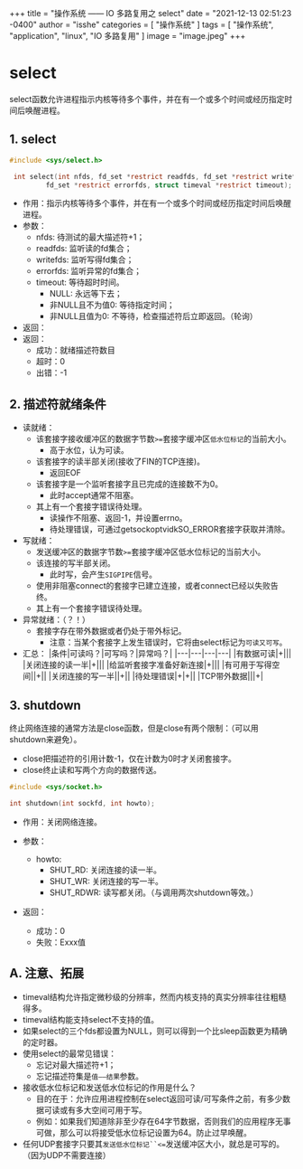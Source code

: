 +++
title = "操作系统 —— IO 多路复用之 select"
date = "2021-12-13 02:51:23 -0400"
author = "isshe"
categories = [ "操作系统" ]
tags = [ "操作系统", "application", "linux", "IO 多路复用" ]
image = "image.jpeg"
+++


# select
select函数允许进程指示内核等待多个事件，并在有一个或多个时间或经历指定时间后唤醒进程。

## 1. select
```c
#include <sys/select.h>

 int select(int nfds, fd_set *restrict readfds, fd_set *restrict writefds,
         fd_set *restrict errorfds, struct timeval *restrict timeout);
```
* 作用：指示内核等待多个事件，并在有一个或多个时间或经历指定时间后唤醒进程。
* 参数：
    * nfds: 待测试的最大描述符+1；
    * readfds: 监听读的fd集合；
    * writefds: 监听写得fd集合；
    * errorfds: 监听异常的fd集合；
    * timeout: 等待超时时间。
        * NULL: 永远等下去；
        * 非NULL且不为值0: 等待指定时间；
        * 非NULL且值为0: 不等待，检查描述符后立即返回。（轮询）
* 返回：
* 返回：
    * 成功：就绪描述符数目
    * 超时：0
    * 出错：-1

## 2. 描述符就绪条件
* 读就绪：
    * 该套接字接收缓冲区的数据字节数`>=`套接字缓冲区`低水位标记`的当前大小。
        * 高于水位，认为可读。
    * 该套接字的读半部关闭(接收了FIN的TCP连接)。
        * 返回EOF
    * 该套接字是一个监听套接字且已完成的连接数不为0。
        * 此时accept通常不阻塞。
    * 其上有一个套接字错误待处理。
        * 读操作不阻塞、返回-1，并设置errno。
        * 待处理错误，可通过getsockoptvidkSO_ERROR套接字获取并清除。
* 写就绪：
    * 发送缓冲区的数据字节数`>=`套接字缓冲区低水位标记的当前大小。
    * 该连接的写半部关闭。
        * 此时写，会产生`SIGPIPE`信号。
    * 使用非阻塞connect的套接字已建立连接，或者connect已经以失败告终。
    * 其上有一个套接字错误待处理。
* 异常就绪：（？！）
    * 套接字存在带外数据或者仍处于带外标记。
        * 注意：当某个套接字上发生错误时，它将由select标记为`可读又可写`。
* 汇总：
|条件|可读吗？|可写吗？|异常吗？|
|---|---|---|---|
|有数据可读|+|||
|关闭连接的读一半|+|||
|给监听套接字准备好新连接|+|||
|有可用于写得空间||+||
|关闭连接的写一半||+||
|待处理错误|+|+||
|TCP带外数据|||+|

## 3. shutdown
终止网络连接的通常方法是close函数，但是close有两个限制：（可以用shutdown来避免）。
* close把描述符的引用计数-1，仅在计数为0时才关闭套接字。
* close终止读和写两个方向的数据传送。
```c
#include <sys/socket.h>

int shutdown(int sockfd, int howto);
```
* 作用：关闭网络连接。
* 参数：
    * howto:
        * SHUT_RD: 关闭连接的读一半。
        * SHUT_WR: 关闭连接的写一半。
        * SHUT_RDWR: 读写都关闭。（与调用两次shutdown等效。）

* 返回：
    * 成功：0
    * 失败：Exxx值

## A. 注意、拓展
* timeval结构允许指定微秒级的分辨率，然而内核支持的真实分辨率往往粗糙得多。
* timeval结构能支持select不支持的值。
* 如果select的三个fds都设置为NULL，则可以得到一个比sleep函数更为精确的定时器。
* 使用select的最常见错误：
    * 忘记对最大描述符+1；
    * 忘记描述符集是`值——结果`参数。
* 接收低水位标记和发送低水位标记的作用是什么？
    * 目的在于：允许应用进程控制在select返回可读/可写条件之前，有多少数据可读或有多大空间可用于写。
    * 例如：如果我们知道除非至少存在64字节数据，否则我们的应用程序无事可做，那么可以将接受低水位标记设置为64。防止过早唤醒。
* 任何UDP套接字只要其`发送低水位标记``<=`发送缓冲区大小，就总是可写的。（因为UDP不需要连接）
